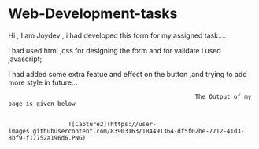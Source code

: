# Web-Development-tasks

Hi , I am Joydev , i had developed this form for my assigned task....

i had used html ,css for designing the form and for validate i used javascript;

I had added some extra featue and effect on the button ,and trying to add more style in future...





                                                         The Output of my page is given below


                     ![Capture2](https://user-images.githubusercontent.com/83903163/184491364-df5f02be-7712-41d3-8bf9-f17752a196d6.PNG)
